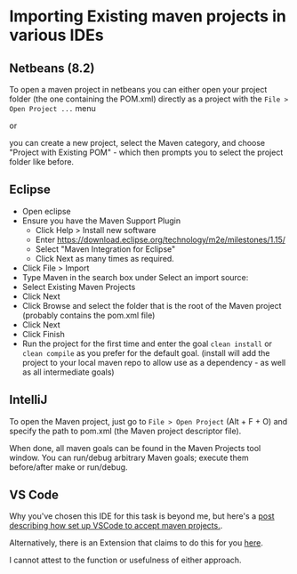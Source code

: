 # Importing Existing maven projects in various IDEs

## Netbeans (8.2)
To open a maven project in netbeans you can either open your project folder (the one containing the POM.xml) directly as a project with the `File > Open Project ...` menu

or

you can create a new project, select the Maven category, and choose "Project with Existing POM" - which then prompts you to select the project folder like before.

## Eclipse 
* Open eclipse
* Ensure you have the Maven Support Plugin
  * Click Help > Install new software
  * Enter https://download.eclipse.org/technology/m2e/milestones/1.15/
  * Select "Maven Integration for Eclipse"
  * Click Next as many times as required.
* Click File > Import
* Type Maven in the search box under Select an import source:
* Select Existing Maven Projects
* Click Next
* Click Browse and select the folder that is the root of the Maven project (probably contains the pom.xml file)
* Click Next
* Click Finish
* Run the project for the first time and enter the goal `clean install` or `clean compile` as you prefer for the default goal. (install will add the project to your local maven repo to allow use as a dependency - as well as all intermediate goals)


## IntelliJ 
To open the Maven project, just go to `File > Open Project` (Alt + F + O) and specify the path to pom.xml (the Maven project descriptor file).

When done, all maven goals can be found in the Maven Projects tool window. You can run/debug arbitrary Maven goals; execute them before/after make or run/debug.

## VS Code
Why you've chosen this IDE for this task is beyond me, but here's a [post describing how set up VSCode to accept maven projects.](https://stackoverflow.com/questions/46671308/how-to-create-a-java-maven-project-that-works-in-visual-studio-code).

Alternatively, there is an Extension that claims to do this for you [here](https://marketplace.visualstudio.com/items?itemName=vscjava.vscode-maven).

I cannot attest to the function or usefulness of either approach.
